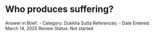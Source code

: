 # Who produces suffering?

Answer in Brief: -
 Category: Dukkha
Sutta References: -
Date Entered: March 14, 2025
Review Status: Not started